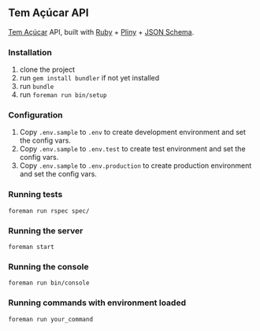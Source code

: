 ## Tem Açúcar API

[Tem Açúcar](http://temacucar.com) API, built with [Ruby](https://www.ruby-lang.org/) + [Pliny](https://github.com/interagent/pliny) + [JSON Schema](http://json-schema.org/).

### Installation

1. clone the project
2. run `gem install bundler` if not yet installed
3. run `bundle`
4. run `foreman run bin/setup`

### Configuration

1. Copy `.env.sample` to `.env` to create development environment and set the config vars.
2. Copy `.env.sample` to `.env.test` to create test environment and set the config vars.
3. Copy `.env.sample` to `.env.production` to create production environment and set the config vars.

### Running tests

`foreman run rspec spec/`

### Running the server

`foreman start`

### Running the console

`foreman run bin/console`

### Running commands with environment loaded

`foreman run your_command`
